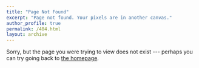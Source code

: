```yaml
---
title: "Page Not Found"
excerpt: "Page not found. Your pixels are in another canvas."
author_profile: true
permalink: /404.html
layout: archive
---
```


Sorry, but the page you were trying to view does not exist --- perhaps you can try going back to [the homepage](/).